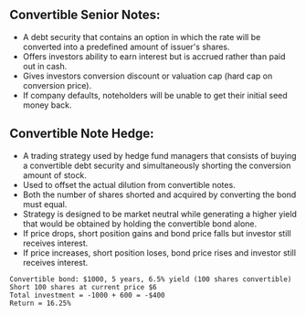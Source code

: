 ## Convertible Senior Notes:
- A debt security that contains an option in which the rate will be converted into a predefined amount of issuer's shares. 
- Offers investors ability to earn interest but is accrued rather than paid out in cash.
- Gives investors conversion discount or valuation cap (hard cap on conversion price).
- If company defaults, noteholders will be unable to get their initial seed money back.

## Convertible Note Hedge:
- A trading strategy used by hedge fund managers that consists of buying a convertible debt security and simultaneously shorting the conversion amount of stock.
- Used to offset the actual dilution from convertible notes.
- Both the number of shares shorted and acquired by converting the bond must equal.
- Strategy is designed to be market neutral while generating a higher yield that would be obtained by holding the convertible bond alone. 
- If price drops, short position gains and bond price falls but investor still receives interest.
- If price increases, short position loses, bond price rises and investor still receives interest.

```
Convertible bond: $1000, 5 years, 6.5% yield (100 shares convertible)
Short 100 shares at current price $6
Total investment = -1000 + 600 = -$400
Return = 16.25% 
```
